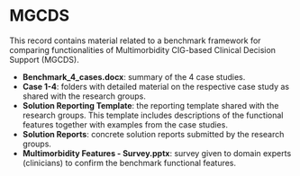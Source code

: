 # MGCDS
This record contains material related to a benchmark framework for comparing functionalities of Multimorbidity CIG-based Clinical Decision Support (MGCDS).

- **Benchmark_4_cases.docx**: summary of the 4 case studies.
- **Case 1-4**: folders with detailed material on the respective case study as shared with the research groups.
- **Solution Reporting Template**: the reporting template shared with the research groups. This template includes descriptions of the functional features together with examples from the case studies.
- **Solution Reports**: concrete solution reports submitted by the research groups.
- **Multimorbidity Features - Survey.pptx**: survey given to domain experts (clinicians) to confirm the benchmark functional features.
